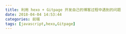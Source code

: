 ```yaml
---
title: 利用 hexo + Gitpage 开发自己的博客过程中遇到的问题
date: 2018-04-04 14:53:44
categories: 前端
tags: [javascript,hexo,Gitpage]
---
```

